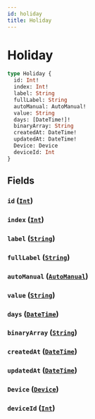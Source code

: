 ```yaml
---
id: holiday
title: Holiday
---
```


 # Holiday





```graphql
type Holiday {
  id: Int!
  index: Int!
  label: String
  fullLabel: String
  autoManual: AutoManual!
  value: String
  days: [DateTime!]!
  binaryArray: String
  createdAt: DateTime!
  updatedAt: DateTime!
  Device: Device
  deviceId: Int
}
```


## Fields

### `id` ([`Int`](/scalars/int))




### `index` ([`Int`](/scalars/int))




### `label` ([`String`](/scalars/string))




### `fullLabel` ([`String`](/scalars/string))




### `autoManual` ([`AutoManual`](/enums/auto-manual))




### `value` ([`String`](/scalars/string))




### `days` ([`DateTime`](/scalars/date-time))




### `binaryArray` ([`String`](/scalars/string))




### `createdAt` ([`DateTime`](/scalars/date-time))




### `updatedAt` ([`DateTime`](/scalars/date-time))




### `Device` ([`Device`](/objects/device))




### `deviceId` ([`Int`](/scalars/int))






